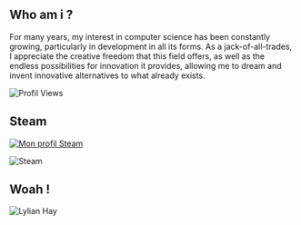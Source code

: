 ## Who am i ?

For many years, my interest in computer science has been constantly growing, particularly in development in all its forms. As a jack-of-all-trades, I appreciate the creative freedom that this field offers, as well as the endless possibilities for innovation it provides, allowing me to dream and invent innovative alternatives to what already exists.

![Profil Views](https://komarev.com/ghpvc/?username=lhay9)

## Steam 
[![Mon profil Steam](https://img.shields.io/badge/Steam-Profile-blue?logo=steam)](https://steamcommunity.com/id/VyOk9)

![Steam](https://steam-stat.vercel.app/api?profileName=VyOk9)

## Woah !
<div>
<img src="https://github-readme-streak-stats.herokuapp.com/?user=lhay9&theme=dracula&hide_border=true&border_radius=" alt="Lylian Hay" />
</div>
